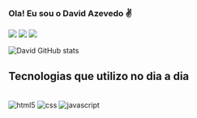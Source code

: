 
### Ola! Eu sou o David Azevedo ✌️
<div> 
  <a href="#" target="_blank"><img src="https://img.shields.io/badge/Portfolio-%23000000.svg?style=for-the-badge&logo=firefox&logoColor=#FF7139" target="_blank"></a>
  <a href="https://www.instagram.com/david.azvdo/" target="_blank"><img src="https://img.shields.io/badge/-Instagram-%23E4405F?style=for-the-badge&logo=instagram&logoColor=white" target="_blank"></a>
  <a href="https://www.linkedin.com/in/david-azevedo-568086157/"target="_blank" ><img src="https://img.shields.io/badge/-LinkedIn-%230077B5?style=for-the-badge&logo=linkedin&logoColor=white" target="_blank"></a> 
  
</div>


![David GitHub stats](https://github-readme-stats.vercel.app/api?username=davidazvdo&show_icons=true&theme=radical)

## Tecnologias que utilizo no dia a dia

<div style= "display: inline-block"> <br>
<img alt='html5' align="center" src='https://img.shields.io/badge/HTML5-E34F26?style=for-the-badge&logo=html5&logoColor=white'>
<img alt='css'  align="center" src='https://img.shields.io/badge/CSS3-1572B6?style=for-the-badge&logo=css3&logoColor=white'>
<img alt='javascript' align="center"  src='https://img.shields.io/badge/JavaScript-F7DF1E?style=for-the-badge&logo=javascript&logoColor=black'>
</div>
